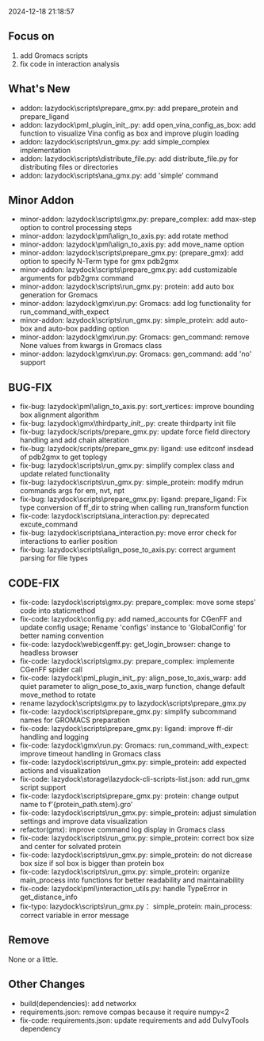 <!--
 * @Date: 2024-12-28 11:22:37
 * @LastEditors: BHM-Bob 2262029386@qq.com
 * @LastEditTime: 2024-12-28 20:56:53
 * @Description: 
-->
2024-12-18 21:18:57

## Focus on  
1. add Gromacs scripts
2. fix code in interaction analysis


## What's New  
- addon: lazydock\scripts\prepare_gmx.py: add prepare_protein and prepare_ligand  
- addon: lazydock\pml_plugin\_init_.py: add open_vina_config_as_box: add function to visualize Vina config as box and improve plugin loading  
- addon: lazydock\scripts\run_gmx.py: add simple_complex implementation  
- addon: lazydock\scripts\distribute_file.py: add distribute_file.py for distributing files or directories  
- addon: lazydock\scripts\ana_gmx.py: add 'simple' command


## Minor Addon
- minor-addon: lazydock\scripts\gmx.py: prepare_complex: add max-step option to control processing steps  
- minor-addon: lazydock\pml\align_to_axis.py: add rotate method  
- minor-addon: lazydock\pml\align_to_axis.py: add move_name option  
- minor-addon: lazydock\scripts\prepare_gmx.py: (prepare_gmx): add option to specify N-Term type for gmx pdb2gmx   
- minor-addon: lazydock\scripts\prepare_gmx.py: add customizable arguments for pdb2gmx command  
- minor-addon: lazydock\scripts\run_gmx.py: protein: add auto box generation for Gromacs  
- minor-addon: lazydock\gmx\run.py: Gromacs: add log functionality for run_command_with_expect  
- minor-addon: lazydock\scripts\run_gmx.py: simple_protein: add auto-box and auto-box padding option  
- minor-addon: lazydock\gmx\run.py: Gromacs: gen_command: remove None values from kwargs in Gromacs class  
- minor-addon: lazydock\gmx\run.py: Gromacs: gen_command: add 'no' support  

  
## BUG-FIX  
- fix-bug: lazydock\pml\align_to_axis.py: sort_vertices: improve bounding box alignment algorithm  
- fix-bug: lazydock\gmx\thirdparty\__init__.py: create thirdparty init file  
- fix-bug: lazydock/scripts/prepare_gmx.py: update force field directory handling and add chain alteration  
- fix-bug: lazydock/scripts/prepare_gmx.py: ligand: use editconf insdead of pdb2gmx to get toplogy  
- fix-bug: lazydock\scripts\run_gmx.py: simplify complex class and update related functionality  
- fix-bug: lazydock\scripts\run_gmx.py: simple_protein: modify mdrun commands args for em, nvt, npt  
- fix-bug: lazydock\scripts\prepare_gmx.py: ligand: prepare_ligand: Fix type conversion of ff_dir to string when calling run_transform function  
- fix-code: lazydock\scripts\ana_interaction.py: deprecated excute_command  
- fix-bug: lazydock\scripts\ana_interaction.py: move error check for interactions to earlier position  
- fix-bug: lazydock\scripts\align_pose_to_axis.py: correct argument parsing for file types  
 

## CODE-FIX 
- fix-code: lazydock\scripts\gmx.py: prepare_complex: move some steps' code into staticmethod  
- fix-code: lazydock\config.py: add named_accounts for CGenFF and update config usage; Rename 'configs' instance to 'GlobalConfig' for better naming convention  
- fix-code: lazydock\web\cgenff.py: get_login_browser: change to headless browser  
- fix-code: lazydock\scripts\gmx.py: prepare_complex: implemente CGenFF spider call  
- fix-code: lazydock\pml_plugin\_init_.py: align_pose_to_axis_warp: add quiet parameter to align_pose_to_axis_warp function, change default move_method to rotate  
- rename lazydock\scripts\gmx.py to lazydock\scripts\prepare_gmx.py  
- fix-code: lazydock\scripts\prepare_gmx.py: simplify subcommand names for GROMACS preparation  
- fix-code: lazydock\scripts\prepare_gmx.py: ligand: improve ff-dir handling and logging  
- fix-code: lazydock\gmx\run.py: Gromacs: run_command_with_expect: improve timeout handling in Gromacs class  
- fix-code: lazydock\scripts\run_gmx.py: simple_protein: add expected actions and visualization  
- fix-code: lazydock\storage\lazydock-cli-scripts-list.json: add run_gmx script support  
- fix-code: lazydock\scripts\prepare_gmx.py: protein: change output name to f'{protein_path.stem}.gro'  
- fix-code: lazydock\scripts\run_gmx.py: simple_protein: adjust simulation settings and improve data visualization  
- refactor(gmx): improve command log display in Gromacs class  
- fix-code: lazydock\scripts\run_gmx.py: simple_protein: correct box size and center for solvated protein  
- fix-code: lazydock\scripts\run_gmx.py: simple_protein: do not dicrease box size if sol box is bigger than protein box  
- fix-code: lazydock\scripts\run_gmx.py: simple_protein: organize main_process into functions for better readability and maintainability  
- fix-code: lazydock\pml\interaction_utils.py: handle TypeError in get_distance_info  
- fix-typo: lazydock\scripts\run_gmx.py： simple_protein: main_process: correct variable in error message  

  
## Remove  
None or a little.  

  
## Other Changes  
- build(dependencies): add networkx  
- requirements.json: remove compas because it require numpy<2  
- fix-code: requirements.json: update requirements and add DuIvyTools dependency  